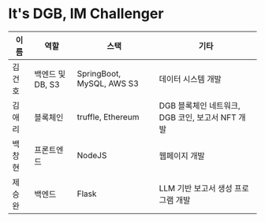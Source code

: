 # It's DGB, IM Challenger

| 이름   | 역할                  | 스택                       | 기타                               |
|---------|------------------------|-----------------------------|-----------------------------------|
| 김건호   | 백엔드 및 DB, S3     | SpringBoot, MySQL, AWS S3  | 데이터 시스템 개발                |
| 김애리   | 블록체인               | truffle, Ethereum          | DGB 블록체인 네트워크, DGB 코인, 보고서 NFT 개발 |
| 백창현   | 프론트엔드            | NodeJS                     | 웹페이지 개발                     |
| 제승완   | 백엔드               | Flask                       | LLM 기반 보고서 생성 프로그램 개발 |
